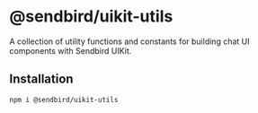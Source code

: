 # @sendbird/uikit-utils

A collection of utility functions and constants for building chat UI components with Sendbird UIKit.

## Installation

```sh
npm i @sendbird/uikit-utils
```
